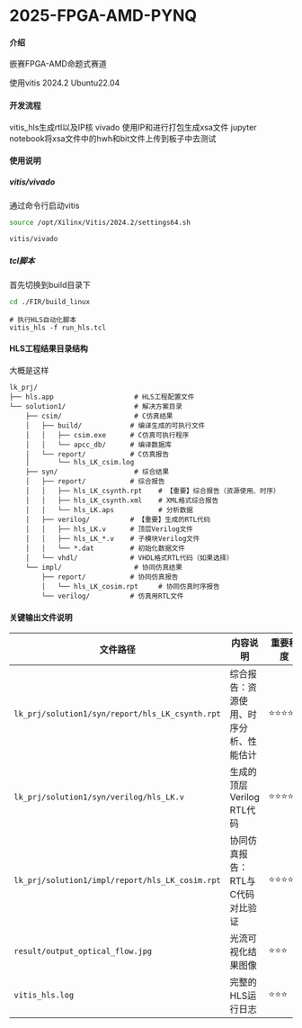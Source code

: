 # 2025-FPGA-AMD-PYNQ

#### 介绍
嵌赛FPGA-AMD命题式赛道

使用vitis 2024.2
Ubuntu22.04

#### 开发流程

vitis_hls生成rtl以及IP核
vivado 使用IP和进行打包生成xsa文件
jupyter notebook将xsa文件中的hwh和bit文件上传到板子中去测试

#### 使用说明

##### vitis/vivado

通过命令行启动vitis
```bash
source /opt/Xilinx/Vitis/2024.2/settings64.sh

vitis/vivado
```

##### tcl脚本

首先切换到build目录下

```bash
cd ./FIR/build_linux
```

```
# 执行HLS自动化脚本
vitis_hls -f run_hls.tcl
```

#### HLS工程结果目录结构
大概是这样

```
lk_prj/
├── hls.app                    # HLS工程配置文件
└── solution1/                 # 解决方案目录
    ├── csim/                  # C仿真结果
    │   ├── build/            # 编译生成的可执行文件
    │   │   ├── csim.exe      # C仿真可执行程序
    │   │   └── apcc_db/      # 编译数据库
    │   └── report/           # C仿真报告
    │       └── hls_LK_csim.log
    ├── syn/                   # 综合结果
    │   ├── report/           # 综合报告
    │   │   ├── hls_LK_csynth.rpt    # 【重要】综合报告（资源使用、时序）
    │   │   ├── hls_LK_csynth.xml    # XML格式综合报告
    │   │   └── hls_LK.aps           # 分析数据
    │   ├── verilog/          # 【重要】生成的RTL代码
    │   │   ├── hls_LK.v      # 顶层Verilog文件
    │   │   ├── hls_LK_*.v    # 子模块Verilog文件
    │   │   └── *.dat         # 初始化数据文件
    │   └── vhdl/             # VHDL格式RTL代码（如果选择）
    └── impl/                  # 协同仿真结果
        ├── report/           # 协同仿真报告
        │   └── hls_LK_cosim.rpt     # 协同仿真时序报告
        └── verilog/          # 仿真用RTL文件
```

#### 关键输出文件说明

| 文件路径 | 内容说明 | 重要程度 |
|---------|----------|----------|
| `lk_prj/solution1/syn/report/hls_LK_csynth.rpt` | 综合报告：资源使用、时序分析、性能估计 | ⭐⭐⭐⭐⭐ |
| `lk_prj/solution1/syn/verilog/hls_LK.v` | 生成的顶层Verilog RTL代码 | ⭐⭐⭐⭐⭐ |
| `lk_prj/solution1/impl/report/hls_LK_cosim.rpt` | 协同仿真报告：RTL与C代码对比验证 | ⭐⭐⭐⭐ |
| `result/output_optical_flow.jpg` | 光流可视化结果图像 | ⭐⭐⭐ |
| `vitis_hls.log` | 完整的HLS运行日志 | ⭐⭐⭐ |
